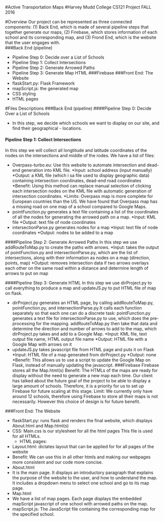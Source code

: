 #Active Transportation Maps
#Harvey Mudd College CS121 Project FALL 2016 

#Overview
Our project can be represented as three connected components: (1) Back End, which is made of several pipeline steps that together generate our maps, (2) Firebase, which stores information of each school and its corresponding map, and (3) Frond End, which is the website that the user engages with.  
###Back End (pipeline)
- Pipeline Step 0: Decide over a List of Schools
- Pipeline Step 1: Collect Intersections
- Pipeline Step 2: Generate Arrowed Paths
- Pipeline Step 3: Generate Map HTML
###Firebase
###Front End: The Website
- flaskStart.py: Flask Framework
- mapScript.js: the generated map
- CSS styling
- HTML pages


#Files Descriptions
###Back End (pipeline)
####Pipeline Step 0: Decide Over a List of Schools
- In this step, we decide which schools we want to display on our site, and find their geographical - locations. 


#### Pipeline Step 1: Collect Intersections
In this step we will collect all longtitude and latitude coordinates of the nodes on the intersections and middle of the rodes. We have a list of files:
- Overpass-turbo.eu: Use this website to automate intersection and dead-end generation into KML file. 
*Input: school address (input manually)
*Output: a KML file (which i sa file used to display geographic data) containing intersection coordinates, dead-end road coordinates
*Benefit: Using this method can replace manual selection of clicking each intersection nodes on the KML file with automatic generation of intersection coordinates.
*Limits: Overpass map is more complete for European countries than the US. We have found that Overpass map has a missing road on one map of a school compared to Google Maps. 
- pointFunction.py generates a text file containing a list of the coordinates of all the nodes for generating the arrowed path on a map. 
*Input: KML file
*Output: text file of node coordinates
- intersectionParse.py generates nodes for a map
*Input: text file of node coordinates
*Output: nodes to be added to a map


####Pipeline Step 2: Generate Arrowed Paths
In this step we use addRouteToMap.py to create the paths with arrows.
*Input: takes the output of pointFunction.py and intersectionParse.py, which are the list of intersections, along with their information as nodes on a map (direction, points, map)
*Output: removes intersection data if two arrows overlays each other on the same road within a distance and determine length of arrows to put on map


####Pipeline Step 3: Generate HTML
In this step we use dirProject.py to call everything to produce a map and updateJS.py to put HTML file of map on flask.
- dirProject.py generates an HTML page, by calling addRouteToMap.py, pointFunction.py, and intersectionParse.py.It calls each function separately so that each one can do a discrete task: pointFunction.py generates a text file for intersectionParse.py to use, which does the pre-processing for the mapping. addRouteToMap.py then take that data and determine the direction and number of arrows to add to the map, which dirProject.py takes and add to a Google Map. 
*Input: KML file, text output file name, HTML output file name
*Output: HTML file with a Google Map with arrows on it
- updateJS.py takes javascript file from HTML page and puts it on Flask
*Input:  HTML file of a map generated from dirProject.py
*Output: none
*Benefit: This allows us to use a script to update the Google Map on Flask, instead of manually updating the javascript.
###Firebase
Firebase stores all the Map.html(s)
Benefit: The HTMLs of the maps are ready for display without the need to generate a new map each time. Our client has talked about the future goal of the project to be able to display a large amount of schools. Therefore, it is a priority for us to set up Firebase for future scaling at this stage.
Limit: We currently only have around 12 schools, therefore using Firebase to store all their maps is not necessarily. However this choice of design is for future benefit. 


###Front End: The Website
- flaskStart.py: runs flask and renders the final website, which displays About.html and Map.html(s)
- CSS: Main.css is our stylesheet for all the html pages
This file is used for all HTMLs. 
 	- HTML pages: 
- Layout.html: dictates layout that can be applied for for all pages of the website
- Benefit: We can use this in all other htmls and making our webpages more consistent and our code more concise.
- About.html
- It is the main page. It displays an introductory paragraph that explains the purpose of the website to the user, and how to understand the map. It includes a dropdown menu to select one school and go to its map page.
- Map.html
- We have a list of map pages. Each page displays the embedded mapScript javascript of one school with arrowed paths on the map.
- mapScript.js: The JavaScript file containing the corresponding map for the specified school.
